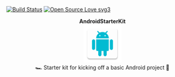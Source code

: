 [![Build Status](https://travis-ci.org/code-schreiber/AndroidStarterKit.svg?branch=master)](https://travis-ci.org/code-schreiber/AndroidStarterKit)
[![Open Source Love svg3](https://badges.frapsoft.com/os/v3/open-source.svg?v=103)](https://github.com/ellerbrock/open-source-badges/)

<p align="center">
 <b>AndroidStarterKit</b>
 <br>
 <img src='https://github.com/code-schreiber/AndroidStarterKit/raw/master/app/src/main/ic_launcher-web.png' width='100' height='100'/>
 <br>
 🏎️ Starter kit for kicking off a basic Android project 🚀
</p>
